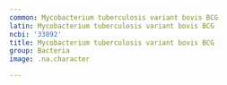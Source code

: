 ```yaml
---
common: Mycobacterium tuberculosis variant bovis BCG
latin: Mycobacterium tuberculosis variant bovis BCG
ncbi: '33892'
title: Mycobacterium tuberculosis variant bovis BCG
group: Bacteria
image: .na.character

---
```

